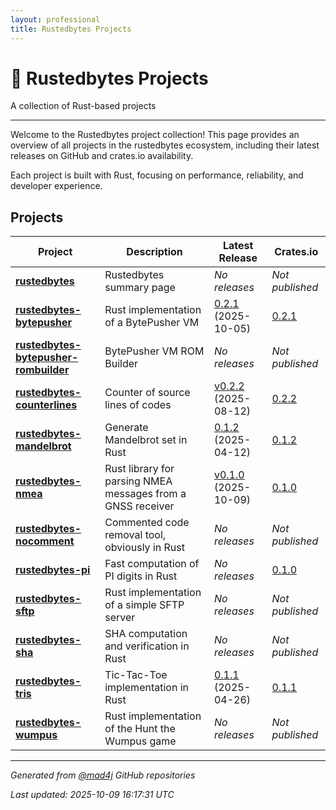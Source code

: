 ```yaml
---
layout: professional
title: Rustedbytes Projects
---
```


# 🦀 Rustedbytes Projects

A collection of Rust-based projects

---

Welcome to the Rustedbytes project collection! This page provides an overview of all projects in the rustedbytes ecosystem, including their latest releases on GitHub and crates.io availability.

Each project is built with Rust, focusing on performance, reliability, and developer experience.

## Projects

| Project | Description | Latest Release | Crates.io |
|---------|-------------|----------------|-----------|
| [**rustedbytes**](https://github.com/mad4j/rustedbytes) | Rustedbytes summary page  | _No releases_ | _Not published_ |
| [**rustedbytes-bytepusher**](https://github.com/mad4j/rustedbytes-bytepusher) | Rust implementation of a BytePusher VM | [0.2.1](https://github.com/mad4j/rustedbytes-bytepusher/releases/tag/0.2.1) (2025-10-05) | [0.2.1](https://crates.io/crates/rustedbytes-bytepusher) |
| [**rustedbytes-bytepusher-rombuilder**](https://github.com/mad4j/rustedbytes-bytepusher-rombuilder) | BytePusher VM ROM Builder | _No releases_ | _Not published_ |
| [**rustedbytes-counterlines**](https://github.com/mad4j/rustedbytes-counterlines) | Counter of source lines of codes | [v0.2.2](https://github.com/mad4j/rustedbytes-counterlines/releases/tag/v0.2.2) (2025-08-12) | [0.2.2](https://crates.io/crates/rustedbytes-counterlines) |
| [**rustedbytes-mandelbrot**](https://github.com/mad4j/rustedbytes-mandelbrot) | Generate Mandelbrot set in Rust | [0.1.2](https://github.com/mad4j/rustedbytes-mandelbrot/releases/tag/0.1.2) (2025-04-12) | [0.1.2](https://crates.io/crates/rustedbytes-mandelbrot) |
| [**rustedbytes-nmea**](https://github.com/mad4j/rustedbytes-nmea) | Rust library for parsing NMEA messages from a GNSS receiver | [v0.1.0](https://github.com/mad4j/rustedbytes-nmea/releases/tag/v0.1.0) (2025-10-09) | [0.1.0](https://crates.io/crates/rustedbytes-nmea) |
| [**rustedbytes-nocomment**](https://github.com/mad4j/rustedbytes-nocomment) | Commented code removal tool, obviously in Rust | _No releases_ | _Not published_ |
| [**rustedbytes-pi**](https://github.com/mad4j/rustedbytes-pi) | Fast computation of PI digits in Rust | _No releases_ | [0.1.0](https://crates.io/crates/rustedbytes-pi) |
| [**rustedbytes-sftp**](https://github.com/mad4j/rustedbytes-sftp) | Rust implementation of a simple SFTP server | _No releases_ | _Not published_ |
| [**rustedbytes-sha**](https://github.com/mad4j/rustedbytes-sha) | SHA computation and verification in Rust | _No releases_ | _Not published_ |
| [**rustedbytes-tris**](https://github.com/mad4j/rustedbytes-tris) | Tic-Tac-Toe implementation in Rust | [0.1.1](https://github.com/mad4j/rustedbytes-tris/releases/tag/0.1.1) (2025-04-26) | [0.1.1](https://crates.io/crates/rustedbytes-tris) |
| [**rustedbytes-wumpus**](https://github.com/mad4j/rustedbytes-wumpus) | Rust implementation of the Hunt the Wumpus game | _No releases_ | _Not published_ |

---

*Generated from [@mad4j](https://github.com/mad4j) GitHub repositories*

*Last updated: 2025-10-09 16:17:31 UTC*
